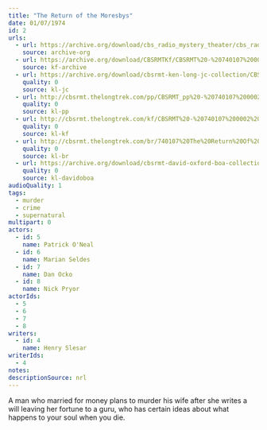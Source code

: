 ```yaml
---
title: "The Return of the Moresbys"
date: 01/07/1974
id: 2
urls: 
  - url: https://archive.org/download/cbs_radio_mystery_theater/cbs_radio_mystery_theater-0001-0050.zip/cbs_radio_mystery_theater-0001-0050%2Fcbsrmt_0002_return_of_the_moresbys.mp3
    source: archive-org
  - url: https://archive.org/download/CBSRMTKf/CBSRMT%20-%20740107%200002%20The%20Return%20Of%20The%20Moresbys_kf.mp3
    source: kf-archive
  - url: https://archive.org/download/cbsrmt-ken-long-jc-collection/CBSRMT - 740107 0002 Return Of The Moresbys vbr na_jc.mp3
    quality: 0
    source: kl-jc
  - url: http://cbsrmt.thelongtrek.com/pp/CBSRMT_pp%20-%20740107%200002%20The%20Return%20of%20the%20Moresbys.mp3
    quality: 0
    source: kl-pp
  - url: http://cbsrmt.thelongtrek.com/kf/CBSRMT%20-%20740107%200002%20The%20Return%20Of%20The%20Moresbys_kf.mp3
    quality: 0
    source: kl-kf
  - url: http://cbsrmt.thelongtrek.com/br/740107%20The%20Return%20Of%20The%20Moresbys%20WOR.mp3
    quality: 0
    source: kl-br
  - url: https://archive.org/download/cbsrmt-david-oxford-boa-collection/CBSRMT-740107-0002-The-Return-of-the-Moresbys-(64-44)_kf-{BoA}.mp3
    quality: 0
    source: kl-davidoboa
audioQuality: 1
tags: 
  - murder
  - crime
  - supernatural
multipart: 0
actors:  
  - id: 5
    name: Patrick O'Neal  
  - id: 6
    name: Marian Seldes  
  - id: 7
    name: Dan Ocko  
  - id: 8
    name: Nick Pryor
actorIds:  
  - 5  
  - 6  
  - 7  
  - 8
writers:  
  - id: 4
    name: Henry Slesar
writerIds:  
  - 4
notes: 
descriptionSource: nrl
---
```

A man who married for money plans to murder his wife after she writes a will leaving her fortune to a guru, who has certain ideas about what happens to your soul when you die.